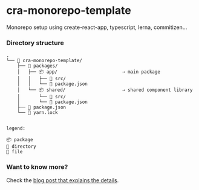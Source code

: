 # cra-monorepo-template

Monorepo setup using create-react-app, typescript, lerna, commitizen...

### Directory structure

```
.
└── 📂 cra-monorepo-template/
    ├── 📂 packages/
    │   ├── 📦 app/                        → main package
    │   │   ├── 📂 src/
    │   │   └── 📄 package.json
    │   └── 📦 shared/                     → shared component library
    │       └── 📂 src/
    │       └── 📄 package.json
    ├── 📄 package.json
    └── 📄 yarn.lock


legend:

📦 package
📂 directory
📄 file
```
### Want to know more?

Check the [blog post that explains the details](https://blog.codecentric.de/en/2021/02/automating-package-publishing-in-javascript-projects).
